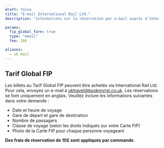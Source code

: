 ```yaml
---
draft: false
title: "E-mail International Rail Ltd."
description: "Informations sur la réservation par e-mail auprès d’International Rail Ltd."

params:
  fip_global_fare: true
  type: "email"
  fee: 10£

aliases:
  - uk_mail
---
```


## Tarif Global FIP

Les billets au Tarif Global FIP peuvent être achetés via International Rail Ltd. Pour cela, envoyez un e-mail à [uktravel@bookmyrst.co.uk](mailto:uktravel@bookmyrst.co.uk). Les réservations se font uniquement en anglais. Veuillez inclure les informations suivantes dans votre demande :

- Date et heure de voyage
- Gare de départ et gare de destination
- Nombre de passagers
- Classe de voyage (selon les droits indiqués sur votre Carte FIP)
- Photo de la Carte FIP pour chaque personne voyageant

**Des frais de réservation de 10£ sont appliqués par commande.**
